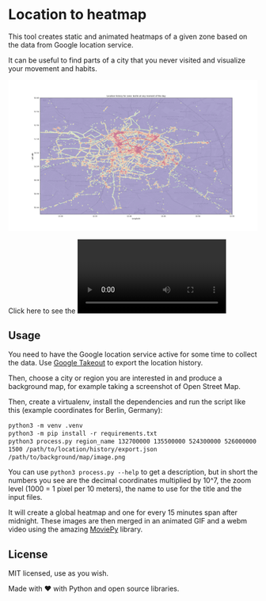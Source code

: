 # Location to heatmap

This tool creates static and animated heatmaps of a given zone based on the data from Google location service.

It can be useful to find parts of a city that you never visited and visualize your movement and habits.

![Heatmap of locations in Berlin](locations_in_berlin_all_time_weighted.png)

Click here to see the ![animated version](berlin.webm)


## Usage
You need to have the Google location service active for some time to collect the data. Use [Google Takeout](https://takeout.google.com/) to export the location history.

Then, choose a city or region you are interested in and produce a background map, for example taking a screenshot of Open Street Map.

Then, create a virtualenv, install the dependencies and run the script like this (example coordinates for Berlin, Germany):

    python3 -m venv .venv
    python3 -m pip install -r requirements.txt
    python3 process.py region_name 132700000 135500000 524300000 526000000 1500 /path/to/location/history/export.json /path/to/background/map/image.png

You can use `python3 process.py --help` to get a description, but in short the numbers you see are the decimal coordinates multiplied by 10^7, the zoom level (1000 = 1 pixel per 10 meters), the name to use for the title and the input files.

It will create a global heatmap and one for every 15 minutes span after midnight. These images are then merged in an animated GIF and a webm video using the amazing [MoviePy](http://zulko.github.io/moviepy/) library.

## License
MIT licensed, use as you wish.

Made with ❤️ with Python and open source libraries.
